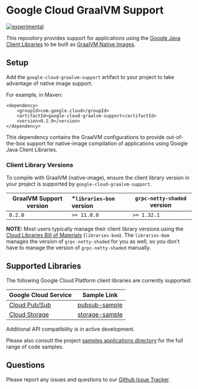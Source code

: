 # Google Cloud GraalVM Support

[![experimental](http://badges.github.io/stability-badges/dist/experimental.svg)](http://github.com/badges/stability-badges)

This repository provides support for applications using the [Google Java Client Libraries](https://github.com/googleapis/google-cloud-java) to be built as [GraalVM Native Images](https://www.graalvm.org/reference-manual/native-image/).

## Setup

Add the `google-cloud-graalvm-support` artifact to your project to take advantage of native image support.

For example, in Maven:

```
<dependency>
    <groupId>com.google.cloud</groupId>
    <artifactId>google-cloud-graalvm-support</artifactId>
    <version>0.2.0</version>
</dependency>
```

This dependency contains the GraalVM configurations to provide out-of-the-box support for native-image compilation of applications using Google Java Client Libraries.

### Client Library Versions

To compile with GraalVM (native-image), ensure the client library version in your project is supported by `google-cloud-graalvm-support`.

| GraalVM Support version | *`libraries-bom` version | `grpc-netty-shaded` version |
|-------------------------|:-------------------------|-----------------------------|
| `0.2.0`        | `>= 11.0.0`              | `>= 1.32.1`                 |

**NOTE:** Most users typically manage their client library versions using the [Cloud Libraries Bill of Materials](https://github.com/GoogleCloudPlatform/cloud-opensource-java/wiki/The-Google-Cloud-Platform-Libraries-BOM) (`libraries-bom`).
The `libraries-bom` manages the version of `grpc-netty-shaded` for you as well, so you don't have to manage the version of `grpc-netty-shaded` manually.

## Supported Libraries

The following Google Cloud Platform client libraries are currently supported:

| Google Cloud Service    | Sample Link              | 
|-------------------------|--------------------------|
| [Cloud Pub/Sub](https://github.com/googleapis/java-pubsub) | [pubsub-sample](./google-cloud-graalvm-samples/graalvm-samples-client-library/pubsub-sample) |
| [Cloud Storage](https://github.com/googleapis/java-storage) | [storage-sample](./google-cloud-graalvm-samples/graalvm-samples-client-library/storage-sample) |

Additional API compatibility is in active development.

Please also consult the project [samples applications directory](./google-cloud-graalvm-samples) for the full range of code samples.

## Questions

Please report any issues and questions to our [Github Issue Tracker](https://github.com/GoogleCloudPlatform/google-cloud-graalvm-support/issues).
